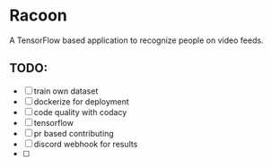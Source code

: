 # Racoon

A TensorFlow based application to recognize people on video feeds.

## TODO:
- [ ] train own dataset
- [ ] dockerize for deployment
- [ ] code quality with codacy
- [ ] tensorflow
- [ ] pr based contributing
- [ ] discord webhook for results
- [ ] 